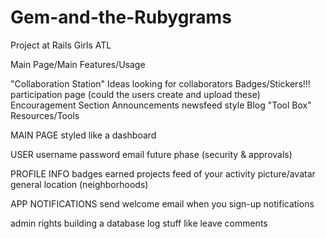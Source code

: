 # Gem-and-the-Rubygrams
Project at Rails Girls ATL 

Main Page/Main Features/Usage

"Collaboration Station" Ideas looking for collaborators
Badges/Stickers!!! participation page (could the users create and upload these)
Encouragement Section
Announcements newsfeed style
Blog
"Tool Box" Resources/Tools

MAIN PAGE
styled like a dashboard

USER
	username
	password
	email
future phase (security & approvals)

PROFILE INFO
	badges earned
	projects
	feed of your activity
	picture/avatar
	general location (neighborhoods)

APP NOTIFICATIONS
	send welcome email when you sign-up
	notifications
	

admin rights
building a database
log stuff
like
leave comments
